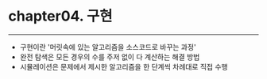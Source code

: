 # chapter04. 구현

---
- 구현이란 '머릿속에 있는 알고리즘을 소스코드로 바꾸는 과정'
- 완전 탐색은 모든 경우의 수를 주저 없이 다 계산하는 해결 방법
- 시뮬레이션은 문제에서 제시한 알고리즘을 한 단계씩 차례대로 직접 수행